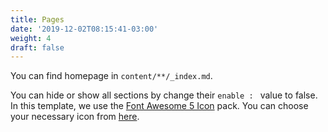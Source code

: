```yaml
---
title: Pages
date: '2019-12-02T08:15:41-03:00'
weight: 4
draft: false
---
```

You can find homepage in `content/**/_index.md`.

You can hide or show all sections by change their `enable : ` value to false.   
In this template, we use the [Font Awesome 5 Icon](https://fontawesome.com/v5.15/icons) pack. You can choose your necessary icon from [here](https://fontawesome.com/v5.15/icons).